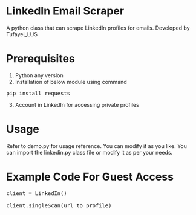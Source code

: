 # LinkedIn Email Scraper

A python class that can scrape LinkedIn profiles for emails. Developed by Tufayel_LUS

# Prerequisites

1. Python any version
2. Installation of below module using command
<pre>pip install requests</pre>
3. Account in LinkedIn for accessing private profiles

# Usage

Refer to demo.py for usage reference. You can modify it as you like. You can import the linkedin.py class file or modify it as per your needs.

# Example Code For Guest Access

<pre>client = LinkedIn()<br>
client.singleScan(url_to_profile)</pre>

